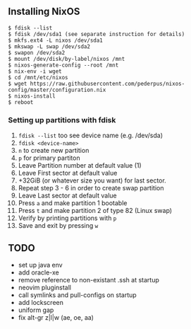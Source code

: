 ## Installing NixOS

```
$ fdisk --list
$ fdisk /dev/sda1 (see separate instruction for details)
$ mkfs.ext4 -L nixos /dev/sda1
$ mkswap -L swap /dev/sda2
$ swapon /dev/sda2
$ mount /dev/disk/by-label/nixos /mnt
$ nixos-generate-config --root /mnt
$ nix-env -i wget
$ cd /mnt/etc/nixos
$ wget https://raw.githubusercontent.com/pederpus/nixos-config/master/configuration.nix 
$ nixos-install
$ reboot
```

### Setting up partitions with fdisk
1. `fdisk --list` too see device name (e.g. /dev/sda)
2. `fdisk <device-name>`
3. `n` to create new partition
4. `p` for primary partiton
5. Leave Partition number at default value (1)
6. Leave First sector at default value
7. +32GiB (or whatever size you want) for last sector.
8. Repeat step 3 - 6 in order to create swap partition
9. Leave Last sector at default value
10. Press `a` and make partition 1 bootable
11. Press `t` and make partition 2 of type 82 (Linux swap)
12. Verify by printing partitions with `p`
13. Save and exit by pressing `w`

## TODO
- set up java env
- add oracle-xe
- remove reference to non-existant .ssh at startup
- neovim pluginstall
- call symlinks and pull-configs on startup
- add lockscreen
- uniform gap
- fix alt-gr z|l|w (ae, oe, aa)


